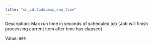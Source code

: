 ```yaml
---
title: "sn_cd.todo.max_run_time"
---
```


Description: Max run time in seconds of scheduled job (Job will finish processing current item after time has elapsed)

Value: `600`